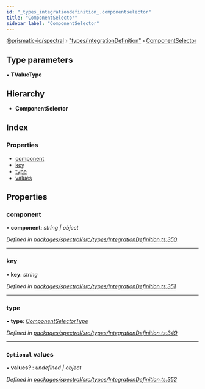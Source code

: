 ```yaml
---
id: "_types_integrationdefinition_.componentselector"
title: "ComponentSelector"
sidebar_label: "ComponentSelector"
---
```


[@prismatic-io/spectral](../index.md) › ["types/IntegrationDefinition"](../modules/_types_integrationdefinition_.md) › [ComponentSelector](_types_integrationdefinition_.componentselector.md)

## Type parameters

▪ **TValueType**

## Hierarchy

* **ComponentSelector**

## Index

### Properties

* [component](_types_integrationdefinition_.componentselector.md#component)
* [key](_types_integrationdefinition_.componentselector.md#key)
* [type](_types_integrationdefinition_.componentselector.md#type)
* [values](_types_integrationdefinition_.componentselector.md#optional-values)

## Properties

###  component

• **component**: *string | object*

*Defined in [packages/spectral/src/types/IntegrationDefinition.ts:350](https://github.com/prismatic-io/spectral/blob/v8.1.0/packages/spectral/src/types/IntegrationDefinition.ts#L350)*

___

###  key

• **key**: *string*

*Defined in [packages/spectral/src/types/IntegrationDefinition.ts:351](https://github.com/prismatic-io/spectral/blob/v8.1.0/packages/spectral/src/types/IntegrationDefinition.ts#L351)*

___

###  type

• **type**: *[ComponentSelectorType](../modules/_types_integrationdefinition_.md#componentselectortype)*

*Defined in [packages/spectral/src/types/IntegrationDefinition.ts:349](https://github.com/prismatic-io/spectral/blob/v8.1.0/packages/spectral/src/types/IntegrationDefinition.ts#L349)*

___

### `Optional` values

• **values**? : *undefined | object*

*Defined in [packages/spectral/src/types/IntegrationDefinition.ts:352](https://github.com/prismatic-io/spectral/blob/v8.1.0/packages/spectral/src/types/IntegrationDefinition.ts#L352)*
